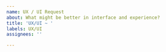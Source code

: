 ```yaml
---
name: UX / UI Request
about: What might be better in interface and experience?
title: 'UX/UI ~ '
labels: UX/UI
assignees: ''

---
```



